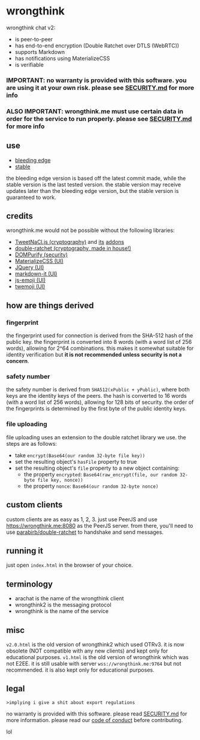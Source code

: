 # wrongthink

wrongthink chat v2:
* is peer-to-peer
* has end-to-end encryption (Double Ratchet over DTLS (WebRTC))
* supports Markdown
* has notifications using MaterializeCSS
* is verifiable

### IMPORTANT: no warranty is provided with this software. you are using it at your own risk. please see [SECURITY.md](SECURITY.md) for more info
### ALSO IMPORTANT: wrongthink.me must use certain data in order for the service to run properly. please see [SECURITY.md](SECURITY.md) for more info

## use
* [bleeding edge](https://birb.digital/wrongthink)
* [stable](https://wrongthink.me)

the bleeding edge version is based off the latest commit made, while the stable version is the last tested version. the stable version may receive updates later than the bleeding edge version, but the stable version is guaranteed to work.

## credits
wrongthink.me would not be possible without the following libraries:
* [TweetNaCl.js (cryptography)](https://github.com/dchest/tweetnacl-js) and [its](https://github.com/dchest/tweetnacl-util-js) [addons](https://github.com/dchest/tweetnacl-auth-js)
* [double-ratchet (cryptography, made in house!)](https://github.com/birb-digital/double-ratchet)
* [DOMPurify (security)](https://github.com/cure53/DOMPurify)
* [MaterializeCSS (UI)](https://github.com/materializecss/materialize)
* [JQuery (UI)](https://github.com/jquery/jquery)
* [markdown-it (UI)](https://github.com/markdown-it/markdown-it)
* [js-emoji (UI)](https://github.com/iamcal/js-emoji)
* [twemoji (UI)](https://github.com/twitter/twemoji)

## how are things derived
### fingerprint
the fingerprint used for connection is derived from the SHA-512 hash of the public key. the fingerprint is converted into 8 words (with a word list of 256 words), allowing for 2^64 combinations. this makes it somewhat suitable for identity verification but **it is not recommended unless security is not a concern**.
### safety number
the safety number is derived from `SHA512(xPublic + yPublic)`, where both keys are the identity keys of the peers. the hash is converted to 16 words (with a word list of 256 words), allowing for 128 bits of security. the order of the fingerprints is determined by the first byte of the public identity keys.
### file uploading
file uploading uses an extension to the double ratchet library we use. the steps are as follows:
- take `encrypt(Base64(our random 32-byte file key))`
- set the resulting object's `hasFile` property to true
- set the resulting object's `file` property to a new object containing:
  - the property `encrypted`: `Base64(raw_encrypt(file, our random 32-byte file key, nonce))`
  - the property `nonce`: `Base64(our random 32-byte nonce)`

## custom clients
custom clients are as easy as 1, 2, 3. just use PeerJS and use https://wrongthink.me:8080 as the PeerJS server. from there, you'll need to use [parabirb/double-ratchet](https://github.com/parabirb/double-ratchet) to handshake and send messages.

## running it
just open `index.html` in the browser of your choice.

## terminology
* arachat is the name of the wrongthink client
* wrongthink2 is the messaging protocol
* wrongthink is the name of the service

## misc
`v2.0.html` is the old version of wrongthink2 which used OTRv3. it is now obsolete (NOT compatible with any new clients) and kept only for educational purposes. `v1.html` is the old version of wrongthink which was not E2EE. it is still usable with server `wss://wrongthink.me:9764` but not recommended. it is also kept only for educational purposes.

## legal
```
>implying i give a shit about export regulations
```

no warranty is provided with this software. please read [SECURITY.md](SECURITY.md) for more information. please read our [code of conduct](CODE_OF_CONDUCT.md) before contributing.

lol
